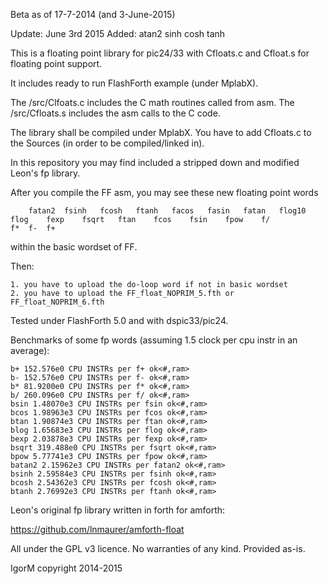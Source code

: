 Beta as of 17-7-2014 (and 3-June-2015)

Update: June 3rd 2015
Added: atan2 sinh cosh tanh

This is a floating point library for pic24/33 with Cfloats.c and Cfloat.s for floating point support.

It includes ready to run FlashForth example (under MplabX).

The /src/Clfoats.c includes the C math routines called from asm.
The /src/Cfloats.s includes the asm calls to the C code.

The library shall be compiled under MplabX. You have to add Cfloats.c to the Sources (in order to be compiled/linked in).

In this repository you may find included a stripped down and modified Leon's fp library.

After you compile the FF asm, you may see these new floating point words 

      	fatan2	fsinh	fcosh	ftanh	facos	fasin	fatan	flog10  		flog	fexp	fsqrt   ftan    fcos    fsin    fpow    f/      
	f*	f-	f+

within the basic wordset of FF.

Then:

	1. you have to upload the do-loop word if not in basic wordset 
	2. you have to upload the FF_float_NOPRIM_5.fth	or FF_float_NOPRIM_6.fth  

Tested under FlashForth 5.0 and with dspic33/pic24. 

Benchmarks of some fp words (assuming 1.5 clock per cpu instr in an average):


	b+ 152.576e0 CPU INSTRs per f+ ok<#,ram>
	b- 152.576e0 CPU INSTRs per f- ok<#,ram>
	b* 81.9200e0 CPU INSTRs per f* ok<#,ram>
	b/ 260.096e0 CPU INSTRs per f/ ok<#,ram>
	bsin 1.48070e3 CPU INSTRs per fsin ok<#,ram>
	bcos 1.98963e3 CPU INSTRs per fcos ok<#,ram>
	btan 1.90874e3 CPU INSTRs per ftan ok<#,ram>
	blog 1.65683e3 CPU INSTRs per flog ok<#,ram>
	bexp 2.03878e3 CPU INSTRs per fexp ok<#,ram>
	bsqrt 319.488e0 CPU INSTRs per fsqrt ok<#,ram>
	bpow 5.77741e3 CPU INSTRs per fpow ok<#,ram>
	batan2 2.15962e3 CPU INSTRs per fatan2 ok<#,ram>
	bsinh 2.59584e3 CPU INSTRs per fsinh ok<#,ram>
	bcosh 2.54362e3 CPU INSTRs per fcosh ok<#,ram>
	btanh 2.76992e3 CPU INSTRs per ftanh ok<#,ram>


Leon's original fp library written in forth for amforth:

https://github.com/lnmaurer/amforth-float


All under the GPL v3 licence. No warranties of any kind. Provided as-is.

IgorM copyright 2014-2015


